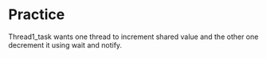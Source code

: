 # Practice
Thread1_task wants one thread to increment shared value and the other one decrement it using wait and notify.
